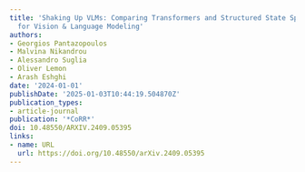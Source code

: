 ```yaml
---
title: 'Shaking Up VLMs: Comparing Transformers and Structured State Space Models
  for Vision & Language Modeling'
authors:
- Georgios Pantazopoulos
- Malvina Nikandrou
- Alessandro Suglia
- Oliver Lemon
- Arash Eshghi
date: '2024-01-01'
publishDate: '2025-01-03T10:44:19.504870Z'
publication_types:
- article-journal
publication: '*CoRR*'
doi: 10.48550/ARXIV.2409.05395
links:
- name: URL
  url: https://doi.org/10.48550/arXiv.2409.05395
---
```

